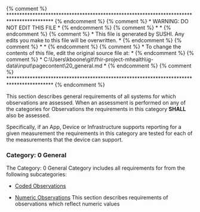 {% comment %} ***************************************************************************************** {% endcomment %}
{% comment %} *                            WARNING: DO NOT EDIT THIS FILE                             * {% endcomment %}
{% comment %} *                                                                                       * {% endcomment %}
{% comment %} * This file is generated by SUSHI. Any edits you make to this file will be overwritten. * {% endcomment %}
{% comment %} *                                                                                       * {% endcomment %}
{% comment %} * To change the contents of this file, edit the original source file at:                * {% endcomment %}
{% comment %} * C:\Users\kboone\git\fhir-project-mhealth\ig-data\input\pagecontent\20_general.md      * {% endcomment %}
{% comment %} ***************************************************************************************** {% endcomment %}

This section describes general requirements of all systems for which observations are
assessed.  When an assessment is performed on any of the categories for Observations
the requirements in this category **SHALL** also be assessed.

Specifically, if an App, Device or Infrastructure supports reporting for a given measurement
the requirements in this category are tested for each of the measurements that the device
can support.
<span id='0-general'/>
### Category: 0 General

The Category: 0 General Category includes all requirements for from the following subcategories:
 * [Coded Observations](coded_observations.html)

 * [Numeric Observations](numeric_observations.html)
   This section describes requirements of observations which reflect numeric values

